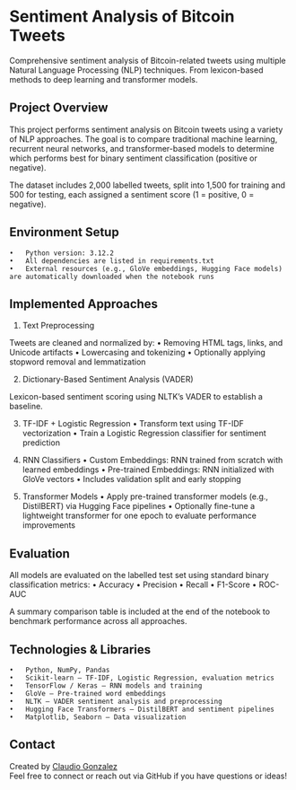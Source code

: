 # Sentiment Analysis of Bitcoin Tweets
Comprehensive sentiment analysis of Bitcoin-related tweets using multiple Natural Language Processing (NLP) techniques. From lexicon-based methods to deep learning and transformer models.


## Project Overview

This project performs sentiment analysis on Bitcoin tweets using a variety of NLP approaches.
The goal is to compare traditional machine learning, recurrent neural networks, and transformer-based models to determine which performs best for binary sentiment classification (positive or negative).

The dataset includes 2,000 labelled tweets, split into 1,500 for training and 500 for testing, each assigned a sentiment score (1 = positive, 0 = negative).


## Environment Setup
	•	Python version: 3.12.2
	•	All dependencies are listed in requirements.txt
	•	External resources (e.g., GloVe embeddings, Hugging Face models) are automatically downloaded when the notebook runs


## Implemented Approaches

1. Text Preprocessing

Tweets are cleaned and normalized by:
	•	Removing HTML tags, links, and Unicode artifacts
	•	Lowercasing and tokenizing
	•	Optionally applying stopword removal and lemmatization

2. Dictionary-Based Sentiment Analysis (VADER)

Lexicon-based sentiment scoring using NLTK’s VADER to establish a baseline.

3. TF-IDF + Logistic Regression
	•	Transform text using TF-IDF vectorization
	•	Train a Logistic Regression classifier for sentiment prediction

4. RNN Classifiers
	•	Custom Embeddings: RNN trained from scratch with learned embeddings
	•	Pre-trained Embeddings: RNN initialized with GloVe vectors
	•	Includes validation split and early stopping

5. Transformer Models
	•	Apply pre-trained transformer models (e.g., DistilBERT) via Hugging Face pipelines
	•	Optionally fine-tune a lightweight transformer for one epoch to evaluate performance improvements


 ## Evaluation

All models are evaluated on the labelled test set using standard binary classification metrics:
	•	Accuracy
	•	Precision
	•	Recall
	•	F1-Score
	•	ROC-AUC

A summary comparison table is included at the end of the notebook to benchmark performance across all approaches.


## Technologies & Libraries
	•	Python, NumPy, Pandas
	•	Scikit-learn — TF-IDF, Logistic Regression, evaluation metrics
	•	TensorFlow / Keras — RNN models and training
	•	GloVe — Pre-trained word embeddings
	•	NLTK — VADER sentiment analysis and preprocessing
	•	Hugging Face Transformers — DistilBERT and sentiment pipelines
	•	Matplotlib, Seaborn — Data visualization


## Contact

Created by [Claudio Gonzalez](https://github.com/claudiogzgz)  
Feel free to connect or reach out via GitHub if you have questions or ideas!
